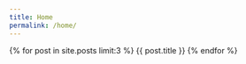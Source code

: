 ```yaml
---
title: Home
permalink: /home/
---
```



{% for post in site.posts limit:3 %}
   {{ post.title }} 
{% endfor %}
